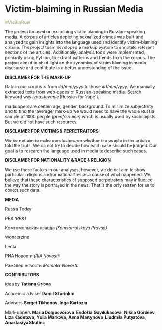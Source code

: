 # Victim-blaiming in Russian Media

<p style="color: #b8b894"><b>#VicBinRum</b></p>

The project focused on examining victim blaming in Russian-speaking media. A corpus of articles depicting sexualized crimes was built and analyzed to gain insights into the language used and identify victim-blaming criteria. The project team developed a markup system to annotate relevant sections of the articles. Additionally, analysis tools were implemented, primarily using Python, to extract patterns and trends from the corpus. The project aimed to shed light on the dynamics of victim blaming in media discourse and contribute to a better understanding of the issue.

<p><b>DISCLAMER FOR THE MARK-UP</b></p>
<p>Data in our corpus is from <i>dd/mm/yyyy</i> to those <i>dd/mm/yyyy</i>. We manually extracted texts from web-pages of Russian-speaking media. Search keyword was <i>iznasilovanie</i> (Russian for 'rape').</p>
<p>markuppers are certain age, gender, background. To minimize subjectivity and to find the 'average' mark-up we would need to have the whole Russia sample of 1800 people <i>(proof/source)</i> which is usually used by sociologists. But we did not have such resources.</p>

<p><b>DISCLAMER FOR VICTIMS & PERPETRAITORS</b></p>
<p>We do not aim to make conclusions on whether the people in the articles told the truth. We do not try to decide how each case should be judged. Our goal is to research the language used in media to describe such cases.</p>

<p><b>DISCLAMER FOR NATIONALITY & RACE & RELIGION</b></p>
<p>We use these factors in our analyses, however, we do not aim to show particular religions and/or nationalities as a cause of what happened. We believe that these characteristics of supposed perpetrators may influence the way the story is portrayed in the news. That is the only reason for us to collect such data.</p>

<p><b>MEDIA</b></p>
<p>Russia Today</p>
<p>РБК <i>(RBK)</i></p>
<p>Комсомольская правда <i>(Komsomolskaya Pravda)</i></p>
<p>Wonderzine</p>
<p>Lenta</p>
<p>РИА Новости <i>(RIA Novosti)</i></p>
<p>Рамблер новости <i>(Rambler Novosti)</i></p>
<p></p>
<p></p>
<p></p>

<p><b>CONTRIBUTORS</b></p>
<p>Idea by <b>Tatiana Orlova</b></p>
<p>Academic adviser <b>Daniil Skorinkin</b></p>
<p>Advisers <b>Sergei Tikhonov</b>, <b>Inga Kartozia</b></p>
<p>Mark-uppers <b>Maria Dolgodvorova</b>, <b>Evdokia Gaydukasova</b>, <b>Nikita Gordeev</b>, <b>Liza Kadetova</b>, <b>Yulia Markova</b>, <b>Anna Martynova</b>, <b>Liudmila Putyatova</b>, <b>Anastasiya Skutina</b></p>
